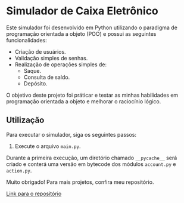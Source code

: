 # Simulador de Caixa Eletrônico

Este simulador foi desenvolvido em Python utilizando o paradigma de programação orientada a objeto (POO) e possui as seguintes funcionalidades:

- Criação de usuários.
- Validação simples de senhas.
- Realização de operações simples de:
  - Saque.
  - Consulta de saldo.
  - Depósito.

O objetivo deste projeto foi práticar e testar as minhas habilidades em programação orientada a objeto e melhorar o raciocínio lógico.

## Utilização

Para executar o simulador, siga os seguintes passos:

1. Execute o arquivo `main.py`.

Durante a primeira execução, um diretório chamado `__pycache__` será criado e conterá uma versão em bytecode dos módulos `account.py` e `action.py`.

Muito obrigado! Para mais projetos, confira meu repositório.

[Link para o repositório](https://github.com/kauanmaia01)
